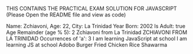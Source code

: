 THIS CONTAINS THE PRACTICAL EXAM SOLUTION FOR JAVASCRIPT
(Please Open the README file and view as code)

Name: Zchiavoni, Age: 22, City: La Trinidad
Year Born: 2002
Is Adult: true
Age Remainder (age % 5): 2
Zchiavoni from La Trinidad
ZCHIAVONI FROM LA TRINIDAD
Occurrences of 'a': 3
I am learning JavaScript at school
I am learning JS at school
Adobo
Burger
Fried Chicken
Rice
Shawarma
